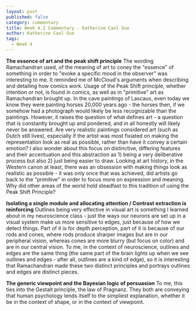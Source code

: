 ```yaml
---
layout: post
published: false
category: commentary
title: Week 4.2 Commentary - Katherine Caol Guo
author: Katherine Caol Guo
tags:
  - Week 4
---
```

**The essence of art and the peak shift principle**
The wording Ramachandran used, of the meaning of art to coney the "essence" of something in order to "evoke a specific mood in the observer" was interesting to me. It reminded me of McCloud's arguments when describing and detailing how comics work. Usage of the Peak Shift principle, whether intention or not, is found in comics, as well as in "primitive" art as Ramachandran brought up. In the cave paintings of Lascaux, even today we know they were painting horses 20,000 years ago - the horses then, if we somehow had a photograph would likely be less recognizable than the paintings. However, it raises the question of what defines art - a question that is constantly brought up and pondered, and in all honestly will likely never be answered. Are very realistic paintings considered art (such as Dutch still lives), especially if the artist was most fixiated on making the representation look as real as possible, rather than have it convey a certain emotion? I also wonder about this focus on distinctive, differing features and their accentuation and this abstraction as 1) being a very deliberative process but also 2) just being easier to draw. Looking at art history, in the Western canon at least, there was an obsession with making things look as realistic as possible - it was only once that was achieved, did artists go back to the "primitive" in order to focus more on expression and meaning. Why did other areas of the world hold steadfast to this tradition of using the Peak Shift Principle?

**Isolating a single module and allocating attention / Contrast extraction is reinforcing**
Outlines being very effective in visual art is something I learned about in my neuroscience class - just the ways our neurons are set up in a visual system make us more sensitive to edges, just because of how we detect things. Part of it is for depth perception, part of it is because of our rods and cones, where rods produce sharper images but are in our peripheral vision, whereas cones are more blurry (but focus on color) and are in our central vision. To me, in the context of neuroscience, outlines and edges are the same thing (the same part of the brain lights up when we see outlines and edges - after all, outlines are a kind of edge), so it is interesting that Ramachandran made these two distinct principles and portrays outlines and edges are distinct pieces. 

**The generic viewpoint and the Bayesian logic of persuasion**
To me, this ties into the Gestalt principle, the law of Pragnanz. They both are conveying that human psychology lends itself to the simpliest explanation, whether it be in the context of shape, or in the context of viewpoint. 